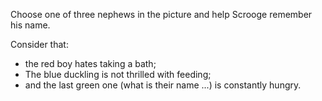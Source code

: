 Choose one of three nephews in the picture and help Scrooge remember his name.

Consider that:
- the red boy hates taking a bath;
- The blue duckling is not thrilled with feeding;
- and the last green one (what is their name ...) is constantly hungry.